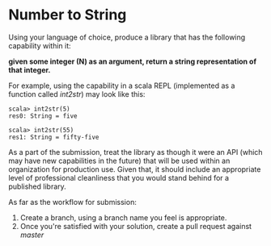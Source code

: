 Number to String
================

Using your language of choice, produce a library that has the following capability within it:

**given some integer (N) as an argument, return a string representation of that integer.**

For example, using the capability in a scala REPL (implemented as a function called _int2str_) may look like this:
```
scala> int2str(5)
res0: String = five

scala> int2str(55)
res1: String = fifty-five
```


As a part of the submission, treat the library as though it were an API (which may have new capabilities in the future) that will be used within an organization for production use.  Given that, it should include an appropriate level of professional cleanliness that you would stand behind for a published library.

As far as the workflow for submission:

1. Create a branch, using a branch name you feel is appropriate.
2. Once you're satisfied with your solution, create a pull request against _master_